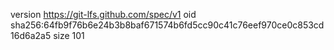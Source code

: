 version https://git-lfs.github.com/spec/v1
oid sha256:64fb9f76b6e24b3b8baf671574b6fd5cc90c41c76eef970ce0c853cd16d6a2a5
size 101
